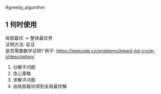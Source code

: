 #greedy_algorithm
## 1 何时使用
局部最优 -> 整体最优秀      
证明方法: 反证    
是否需要数学证明? 例子: https://leetcode.cn/problems/linked-list-cycle-ii/description/
1. 分解子问题
2. 贪心策略
3. 求解子问题
4. 由局部最优得到全局最优解
